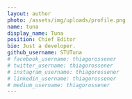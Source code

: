 ```yaml
---
layout: author
photo: /assets/img/uploads/profile.png
name: tuna
display_name: Tuna
position: Chief Editor
bio: Just a developer.
github_username: STUTuna
# facebook_username: thiagorossener
# twitter_username: thiagorossener
# instagram_username: thiagorossener
# linkedin_username: thiagorossener
# medium_username: thiagorossener
---
```


